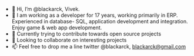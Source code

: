 - 👋 Hi, I’m @blackarck, Vivek.
- 👀 I am working as a developer for 17 years, working primarily in ERP. Experienced in database- SQL, application development and integration. Enjoy game & web app development.
- 🌱 Currently trying to contribute towards open source projects
- 💞️ Looking to collaborate on interesting projects 
- 📫 Feel free to drop me a line twitter @blackarck, blackarck@gmail.com

<!---
blackarck/blackarck is a ✨ special ✨ repository because its `README.md` (this file) appears on your GitHub profile.
You can click the Preview link to take a look at your changes.
--->
